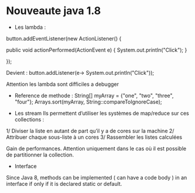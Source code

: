 # Nouveaute java 1.8


* Les lambda :

button.addEventListener(new ActionListener() {

   public void actionPerformed(ActionEvent e) {
      System.out.println("Click");
   }

});

Devient :
button.addListener(e-> System.out.println("Click"));

Attention les lambda sont difficiles a debugger


* Reference de methode :
String[] myArray = {"one", "two", "three", "four"};
Arrays.sort(myArray, String::compareToIgnoreCase);


* Les stream
Ils permettent  d’utiliser les systèmes de map/reduce sur ces collections :

1/ Diviser la liste en autant de part qu’il y a de cores sur la machine
2/ Attribuer chaque sous-liste à un cores
3/ Rassembler les listes calculées

Gain de performances. Attention uniquement dans le cas où il est possible de partitionner la collection.


* Interface

Since Java 8, methods can be implemented ( can have a code body ) in 
an interface if only if it is declared static or default. 